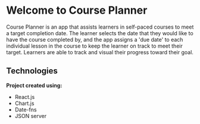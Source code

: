 <h1>Welcome to Course Planner</h1>

<p>Course Planner is an app that assists learners in self-paced courses to meet a target completion date. The learner selects the date that they would like to have the course completed by, and the app assigns a 'due date' to each individual lesson in the course to keep the learner on track to meet their target. Learners are able to track and visual their progress toward their goal. </p>

<h2>Technologies</h2>

<b>Project created using:</b>

 <ul>
 <li>React.js</li>
 <li>Chart.js</li>
 <li>Date-fns</li>
 <li>JSON server</li>
</ul>

